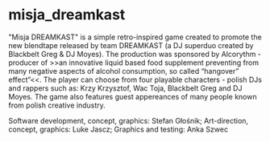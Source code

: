 # misja_dreamkast
"Misja DREAMKAST" is a simple retro-inspired game created to promote the new blendtape released by team DREAMKAST (a DJ superduo created by Blackbelt Greg &amp; DJ Moyes). The production was sponsored by Alcorythm - producer of  >>an innovative liquid based food supplement preventing from many negative aspects of alcohol consumption, so called “hangover” effect”&lt;&lt;. The player can choose from four playable characters - polish DJs and rappers such as: Krzy Krzysztof, Wac Toja, Blackbelt Greg and DJ Moyes. The game also features guest appereances of many people known from polish creative industry. 

Software development, concept, graphics: Stefan Głośnik; 
Art-direction, concept, graphics: Luke Jascz; 
Graphics and testing: Anka Szwec
